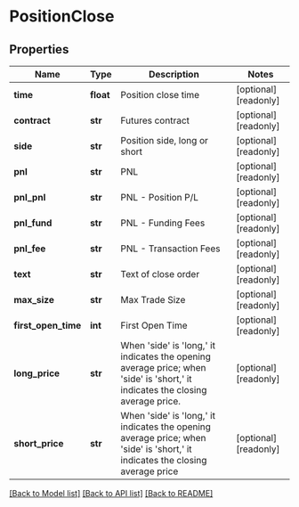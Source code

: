 # PositionClose

## Properties
Name | Type | Description | Notes
------------ | ------------- | ------------- | -------------
**time** | **float** | Position close time | [optional] [readonly] 
**contract** | **str** | Futures contract | [optional] [readonly] 
**side** | **str** | Position side, long or short | [optional] [readonly] 
**pnl** | **str** | PNL | [optional] [readonly] 
**pnl_pnl** | **str** | PNL - Position P/L | [optional] [readonly] 
**pnl_fund** | **str** | PNL - Funding Fees | [optional] [readonly] 
**pnl_fee** | **str** | PNL - Transaction Fees | [optional] [readonly] 
**text** | **str** | Text of close order | [optional] [readonly] 
**max_size** | **str** | Max Trade Size | [optional] [readonly] 
**first_open_time** | **int** | First Open Time | [optional] [readonly] 
**long_price** | **str** | When &#39;side&#39; is &#39;long,&#39; it indicates the opening average price; when &#39;side&#39; is &#39;short,&#39; it indicates the closing average price. | [optional] [readonly] 
**short_price** | **str** | When &#39;side&#39; is &#39;long,&#39; it indicates the opening average price; when &#39;side&#39; is &#39;short,&#39; it indicates the closing average price | [optional] [readonly] 

[[Back to Model list]](../README.md#documentation-for-models) [[Back to API list]](../README.md#documentation-for-api-endpoints) [[Back to README]](../README.md)


